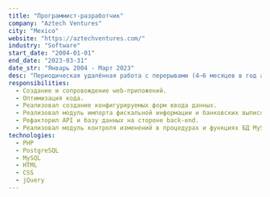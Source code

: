 ```yaml
---
title: "Программист-разработчик"
company: "Aztech Ventures"
city: "Mexico"
website: "https://aztechventures.com/"
industry: "Software"
start_date: "2004-01-01"
end_date: "2023-03-31"
date_str: "Январь 2004 - Март 2023"
desc: "Периодическая удалённая работа с перерывами (4–6 месяцев в год активности)."
responsibilities:
  - Создание и сопровождение web-приложений.
  - Оптимизация кода.
  - Реализовал создание конфигурируемых форм ввода данных.
  - Реализовал модуль импорта фискальной информации и банковских выписок с последующей генерацией бухгалтерских проводок.
  - Рефакторил API и базу данных на стороне back-end.
  - Реализовал модуль контроля изменений в процедурах и функциях БД MySQL и PostgreSQL.
technologies:
  - PHP
  - PostgreSQL
  - MySQL
  - HTML
  - CSS
  - jQuery
---
```

